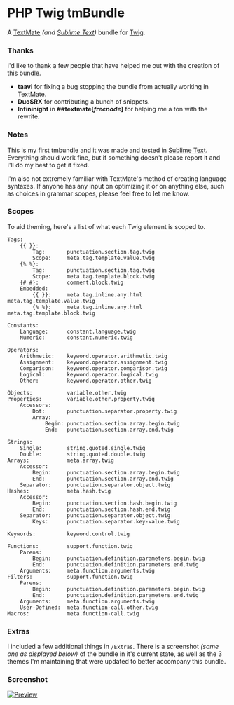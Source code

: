 # PHP Twig tmBundle

A [TextMate][1] _(and [Sublime Text][2])_ bundle for [Twig][3].


### Thanks

I'd like to thank a few people that have helped me out with the creation of this bundle.

* __taavi__ for fixing a bug stopping the bundle from actually working in TextMate.
* __DuoSRX__ for contributing a bunch of snippets.
* __Infininight__ in __##textmate[___freenode___]__ for helping me a ton with the rewrite.


### Notes

This is my first tmbundle and it was made and tested in [Sublime Text][2]. Everything should work fine, but if something doesn't please report it and I'll do my best to get it fixed.

I'm also not extremely familiar with TextMate's method of creating language syntaxes. If anyone has any input on optimizing it or on anything else, such as choices in grammar scopes, please feel free to let me know.


### Scopes

To aid theming, here's a list of what each Twig element is scoped to.

    Tags:
        {{ }}:
            Tag:       punctuation.section.tag.twig
            Scope:     meta.tag.template.value.twig
        {% %}:
            Tag:       punctuation.section.tag.twig
            Scope:     meta.tag.template.block.twig
        {# #}:         comment.block.twig
        Embedded:
            {{ }}:     meta.tag.inline.any.html meta.tag.template.value.twig
            {% %}:     meta.tag.inline.any.html meta.tag.template.block.twig
            
    Constants:
        Language:      constant.language.twig
        Numeric:       constant.numeric.twig
        
    Operators:
        Arithmetic:    keyword.operator.arithmetic.twig
        Assignment:    keyword.operator.assignment.twig
        Comparison:    keyword.operator.comparison.twig
        Logical:       keyword.operator.logical.twig
        Other:         keyword.operator.other.twig
        
    Objects:           variable.other.twig
    Properties:        variable.other.property.twig
        Accessors:
            Dot:       punctuation.separator.property.twig
            Array:
                Begin: punctuation.section.array.begin.twig
                End:   punctuation.section.array.end.twig
                
    Strings:
        Single:        string.quoted.single.twig
        Double:        string.quoted.double.twig
    Arrays:            meta.array.twig
        Accessor:
            Begin:     punctuation.section.array.begin.twig
            End:       punctuation.section.array.end.twig
        Separator:     punctuation.separator.object.twig
    Hashes:            meta.hash.twig
        Accessor:
            Begin:     punctuation.section.hash.begin.twig
            End:       punctuation.section.hash.end.twig
        Separator:     punctuation.separator.object.twig
            Keys:      punctuation.separator.key-value.twig
            
    Keywords:          keyword.control.twig
    
    Functions:         support.function.twig
        Parens:
            Begin:     punctuation.definition.parameters.begin.twig
            End:       punctuation.definition.parameters.end.twig
        Arguments:     meta.function.arguments.twig
    Filters:           support.function.twig
        Parens:
            Begin:     punctuation.definition.parameters.begin.twig
            End:       punctuation.definition.parameters.end.twig
        Arguments:     meta.function.arguments.twig
        User-Defined:  meta.function-call.other.twig
    Macros:            meta.function-call.twig


### Extras

I included a few additional things in `/Extras`. There is a screenshot _(same one as displayed below)_ of the bundle in it's current state, as well as the 3 themes I'm maintaining that were updated to better accompany this bundle.


### Screenshot
[![Preview][100]][6]


[1]: http://macromates.com/
[2]: http://www.sublimetext.com/
[3]: http://www.twig-project.org/
[4]: http://svn.textmate.org/trunk/Bundles/Python%20Django%20Templates.tmbundle/
[5]: http://svn.textmate.org/
[6]: https://github.com/Anomareh/PHP-Twig.tmbundle/raw/master/Extras/Preview/preview.png

[100]: https://github.com/Anomareh/PHP-Twig.tmbundle/raw/master/Extras/Preview/preview-thumb.png